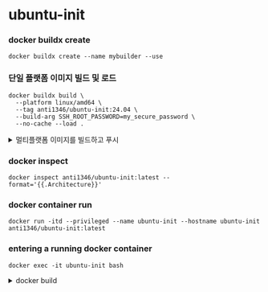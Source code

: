 # ubuntu-init
### docker buildx create
```
docker buildx create --name mybuilder --use
```
### 단일 플랫폼 이미지 빌드 및 로드
```
docker buildx build \
  --platform linux/amd64 \
  --tag anti1346/ubuntu-init:24.04 \
  --build-arg SSH_ROOT_PASSWORD=my_secure_password \
  --no-cache --load .  
```
<details>
<summary>멀티플랫폼 이미지를 빌드하고 푸시</summary>

### docker buildx build & push
```
docker buildx build \
  --platform linux/amd64,linux/arm64 \
  --tag anti1346/ubuntu-init:24.04 \
  --build-arg SSH_ROOT_PASSWORD=my_secure_password \
  --no-cache --push .
```
</details>

### docker inspect
```
docker inspect anti1346/ubuntu-init:latest --format='{{.Architecture}}'
```
### docker container run
```
docker run -itd --privileged --name ubuntu-init --hostname ubuntu-init anti1346/ubuntu-init:latest
```
### entering a running docker container
```
docker exec -it ubuntu-init bash
```

<details>
<summary>docker build</summary>

### docker build
```
docker build --tag anti1346/ubuntu-init:amd64 .
```
### docker tag change
```
docker image tag anti1346/ubuntu-init:amd64 anti1346/ubuntu-init:22.04
```
### docker pull
```
docker pull anti1346/ubuntu-init:22.04
```
### docker container run
```
docker run -d --privileged --name ubuntu-init --hostname ubuntu-init anti1346/ubuntu-init:22.04 /sbin/init
```
### entering a running docker container
```
docker exec -it ubuntu-init bash
```

</details>

